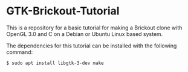 # GTK-Brickout-Tutorial

This is a repository for a basic tutorial for making a
Brickout clone with OpenGL 3.0 and C on a Debian or
Ubuntu Linux based system.

The dependencies for this tutorial can be installed
with the following command:
```
$ sudo apt install libgtk-3-dev make
```
